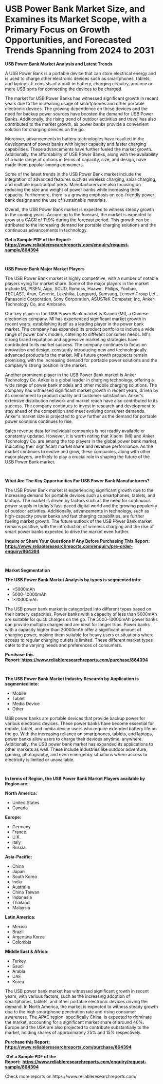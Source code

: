 <p><h1>USB Power Bank Market Size, and Examines its Market Scope, with a Primary Focus on Growth Opportunities, and Forecasted Trends Spanning from 2024 to 2031</h1></p><p><strong>USB Power Bank Market Analysis and Latest Trends</strong></p>
<p><p>A USB Power Bank is a portable device that can store electrical energy and is used to charge other electronic devices such as smartphones, tablets, and laptops. It consists of a built-in battery, charging circuitry, and one or more USB ports for connecting the devices to be charged.</p><p>The market for USB Power Banks has witnessed significant growth in recent years due to the increasing usage of smartphones and other portable electronic devices. The growing dependence on these devices and the need for backup power sources have boosted the demand for USB Power Banks. Additionally, the rising trend of outdoor activities and travel has also contributed to the market growth, as power banks provide a convenient solution for charging devices on the go.</p><p>Moreover, advancements in battery technologies have resulted in the development of power banks with higher capacity and faster charging capabilities. These advancements have further fueled the market growth. Additionally, the affordability of USB Power Banks, along with the availability of a wide range of options in terms of capacity, size, and design, have made them popular among consumers.</p><p>Some of the latest trends in the USB Power Bank market include the integration of advanced features such as wireless charging, solar charging, and multiple input/output ports. Manufacturers are also focusing on reducing the size and weight of power banks while increasing their capacity. Furthermore, there is a growing emphasis on eco-friendly power bank designs and the use of sustainable materials.</p><p>Overall, the USB Power Bank market is expected to witness steady growth in the coming years. According to the forecast, the market is expected to grow at a CAGR of 11.9% during the forecast period. This growth can be attributed to the increasing demand for portable charging solutions and the continuous advancements in technology.</p></p>
<p><strong>Get a Sample PDF of the Report:&nbsp; <a href="https://www.reliableresearchreports.com/enquiry/request-sample/864394">https://www.reliableresearchreports.com/enquiry/request-sample/864394</a></strong></p>
<p>&nbsp;</p>
<p><strong>USB Power Bank Major Market Players</strong></p>
<p><p>The USB Power Bank market is highly competitive, with a number of notable players vying for market share. Some of the major players in the market include MI, PISEN, Aigo, SCUD, Romoss, Huawei, Philips, Yoobao, TECLAST, Arun, Generic, Lakshika, Lapguard, Samsung, Lenovo Group Ltd., Panasonic Corporation, Sony Corporation, ASUSTeK Computer, Inc, Anker Technology Co, and Ambrane.</p><p>One key player in the USB Power Bank market is Xiaomi (MI), a Chinese electronics company. MI has experienced significant market growth in recent years, establishing itself as a leading player in the power bank market. The company has expanded its product portfolio to include a wide range of power bank models, catering to different consumer needs. MI's strong brand reputation and aggressive marketing strategies have contributed to its market success. The company continues to focus on innovation and design, constantly introducing new and technologically advanced products to the market. MI's future growth prospects remain promising, with the increasing demand for portable power solutions and the company's strong position in the market.</p><p>Another prominent player in the USB Power Bank market is Anker Technology Co. Anker is a global leader in charging technology, offering a wide range of power bank models and other mobile charging solutions. The company has witnessed significant market growth in recent years, driven by its commitment to product quality and customer satisfaction. Anker's extensive distribution network and market reach have also contributed to its success. The company continues to invest in research and development to stay ahead of the competition and meet evolving consumer demands. Anker's market size is projected to grow further as the demand for portable power solutions continues to rise.</p><p>Sales revenue data for individual companies is not readily available or constantly updated. However, it is worth noting that Xiaomi (MI) and Anker Technology Co. are among the top players in the global power bank market, indicating their significant market share and revenue performance. As the market continues to evolve and grow, these companies, along with other major players, are likely to play a crucial role in shaping the future of the USB Power Bank market.</p></p>
<p>&nbsp;</p>
<p><strong>What Are The Key Opportunities For USB Power Bank Manufacturers?</strong></p>
<p><p>The USB Power Bank market is experiencing significant growth due to the increasing demand for portable devices such as smartphones, tablets, and laptops. The market is driven by factors such as the need for continuous power supply in today's fast-paced digital world and the growing popularity of outdoor activities. Additionally, advancements in technology, such as high-capacity power banks and fast charging capabilities, are further fueling market growth. The future outlook of the USB Power Bank market remains positive, with the introduction of wireless charging and the rise of smart power banks expected to drive the market even further.</p></p>
<p><strong>Inquire or Share Your Questions If Any Before Purchasing This Report: <a href="https://www.reliableresearchreports.com/enquiry/pre-order-enquiry/864394">https://www.reliableresearchreports.com/enquiry/pre-order-enquiry/864394</a></strong></p>
<p>&nbsp;</p>
<p><strong>Market Segmentation</strong></p>
<p><strong>The USB Power Bank Market Analysis by types is segmented into:</strong></p>
<p><ul><li><5000mAh</li><li>5000-10000mAh</li><li>>20000mAh</li></ul></p>
<p><p>The USB power bank market is categorized into different types based on their battery capacities. Power banks with a capacity of less than 5000mAh are suitable for quick charges on the go. The 5000-10000mAh power banks can provide multiple charges and are ideal for longer trips. Power banks with a capacity higher than 20000mAh offer a significant amount of charging power, making them suitable for heavy users or situations where access to regular charging outlets is limited. These different market types cater to the varying needs and preferences of consumers.</p></p>
<p><strong>Purchase this Report:&nbsp;<a href="https://www.reliableresearchreports.com/purchase/864394">https://www.reliableresearchreports.com/purchase/864394</a></strong></p>
<p>&nbsp;</p>
<p><strong>The USB Power Bank Market Industry Research by Application is segmented into:</strong></p>
<p><ul><li>Mobile</li><li>Tablet</li><li>Media Device</li><li>Other</li></ul></p>
<p><p>USB power banks are portable devices that provide backup power for various electronic devices. These power banks have become essential for mobile, tablet, and media device users who require extended battery life on the go. With the increasing reliance on smartphones, tablets, and laptops, power banks allow users to charge their devices anytime, anywhere. Additionally, the USB power bank market has expanded its applications to other markets as well. These include industries like outdoor adventure, gaming, photography, and even emergency situations where access to electricity is limited or unavailable.</p></p>
<p>&nbsp;</p>
<p><strong>In terms of Region, the USB Power Bank Market Players available by Region are:</strong></p>
<p>
    <p> <strong> North America: </strong>
        <ul>
            <li>United States</li>
            <li>Canada</li>
        </ul>
        </p> 
    <p> <strong> Europe: </strong>
        <ul>
            <li>Germany</li>
            <li>France</li>
            <li>U.K.</li>
            <li>Italy</li>
            <li>Russia</li>
        </ul>
        </p> 
    <p> <strong> Asia-Pacific: </strong>
        <ul>
            <li>China</li>
            <li>Japan</li>
            <li>South Korea</li>
            <li>India</li>
            <li>Australia</li>
            <li>China Taiwan</li>
            <li>Indonesia</li>
            <li>Thailand</li>
            <li>Malaysia</li>
        </ul>
        </p> 
    <p> <strong> Latin America: </strong>
        <ul>
            <li>Mexico</li>
            <li>Brazil</li>
            <li>Argentina Korea</li>
            <li>Colombia</li>
        </ul>
        </p> 
    <p> <strong> Middle East & Africa: </strong>
        <ul>
            <li>Turkey</li>
            <li>Saudi</li>
            <li>Arabia</li>
            <li>UAE</li>
            <li>Korea</li>
        </ul>
    </p>
    </p>
<p><p>The USB power bank market has witnessed significant growth in recent years, with various factors, such as the increasing adoption of smartphones, tablets, and other portable electronic devices driving the demand. In North America, the market is expected to witness steady growth due to the high smartphone penetration rate and rising consumer awareness. The APAC region, specifically China, is expected to dominate the market, accounting for a significant market share of around 40%. Europe and the USA are also projected to contribute substantially to the market, holding shares of approximately 25% and 15% respectively.</p></p>
<p><strong>Purchase this Report: <a href="https://www.reliableresearchreports.com/purchase/864394">https://www.reliableresearchreports.com/purchase/864394</a></strong></p>
<p>&nbsp;<strong>Get a Sample PDF of the Report:&nbsp;&nbsp;<a href="https://www.reliableresearchreports.com/enquiry/request-sample/864394">https://www.reliableresearchreports.com/enquiry/request-sample/864394</a></strong></p>
<p><strong></strong></p>
<p>Check more reports on https://www.reliableresearchreports.com/</p>